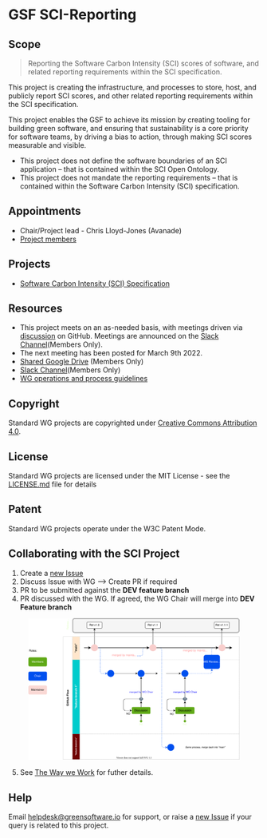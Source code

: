 # GSF SCI-Reporting

## Scope

> Reporting the Software Carbon Intensity (SCI) scores of software, and related reporting requirements within the SCI specification.

This project is creating the infrastructure, and processes to store, host, and publicly report SCI scores, and other related reporting requirements within the SCI specification.

This project enables the GSF to achieve its mission by creating tooling for building green software, and ensuring that sustainability is a core priority for software teams, by driving a bias to action, through making SCI scores measurable and visible.

 - This project does not define the software boundaries of an SCI application – that is contained within the SCI Open Ontology.
 - This project does not mandate the reporting requirements – that is contained within the Software Carbon Intensity (SCI) specification.

## Appointments
- Chair/Project lead - Chris Lloyd-Jones (Avanade)
- [Project members](https://greensoftware.foundation/projects/sci-reporting)

## Projects
- [Software Carbon Intensity (SCI) Specification](https://github.com/Green-Software-Foundation/swg_software_carbon_intensity/tree/dev)

## Resources

* This project meets on an as-needed basis, with meetings driven via [discussion](https://github.com/Green-Software-Foundation/sci-reporting/discussions) on GitHub. Meetings are announced on the [Slack Channel](https://greensoftwarefdn.slack.com/archives/C02UZRH5QJ3)(Members Only).
* The next meeting has been posted for March 9th 2022.
* [Shared Google Drive](https://drive.google.com/drive/folders/1zHLA0itlhq5Cf1WS-TxchLkqqA_dZoNp?usp=sharing) (Members Only)
* [Slack Channel](https://greensoftwarefdn.slack.com/archives/C02UZRH5QJ3)(Members Only)
* [WG operations and process guidelines](https://github.com/Green-Software-Foundation/standards_wg/blob/main/the_way_we_work.md)

## Copyright
Standard WG projects are copyrighted under [Creative Commons Attribution 4.0](https://creativecommons.org/licenses/by/4.0/).

## License
Standard WG projects are licensed under the MIT License - see the [LICENSE.md](licenses/standards-wg-license.md) file for details

## Patent
Standard WG projects operate under the W3C Patent Mode.

## Collaborating with the SCI Project

1. Create a [new Issue](https://github.com/Green-Software-Foundation/sci-reporting/issues/new)
2. Discuss Issue with WG --> Create PR if required
3. PR to be submitted against the **DEV feature branch**
4. PR discussed with the WG. If agreed, the WG Chair will merge into **DEV Feature branch**

<figure>
	<img src="images/single-trunk-branch.svg" alt="GSF Single-Trunk Based Branch Flow">
	<figcaption></figcaption>
</figure>

5. See [The Way we Work](https://github.com/Green-Software-Foundation/standards_wg/blob/main/the_way_we_work.md) for futher details.

## Help
Email [helpdesk@greensoftware.io](mailto:helpdesk@greensoftware.io) for support, or raise a [new Issue](https://github.com/Green-Software-Foundation/sci-reporting/issues/new) if your query is related to this project.